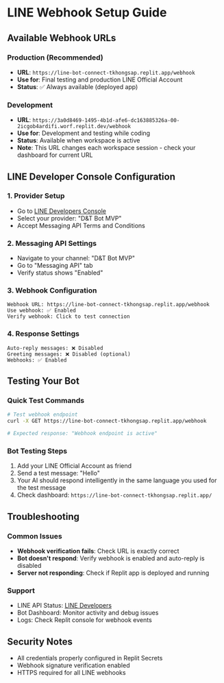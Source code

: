 # LINE Webhook Setup Guide

## Available Webhook URLs

### Production (Recommended)
- **URL**: `https://line-bot-connect-tkhongsap.replit.app/webhook`
- **Use for**: Final testing and production LINE Official Account
- **Status**: ✅ Always available (deployed app)

### Development  
- **URL**: `https://3a0d8469-1495-4b1d-afe6-dc163885326a-00-2icgob4ardifi.worf.replit.dev/webhook`
- **Use for**: Development and testing while coding
- **Status**: Available when workspace is active
- **Note**: This URL changes each workspace session - check your dashboard for current URL

## LINE Developer Console Configuration

### 1. Provider Setup
- Go to [LINE Developers Console](https://developers.line.biz/console/)
- Select your provider: "D&T Bot MVP"
- Accept Messaging API Terms and Conditions

### 2. Messaging API Settings
- Navigate to your channel: "D&T Bot MVP"
- Go to "Messaging API" tab
- Verify status shows "Enabled"

### 3. Webhook Configuration
```
Webhook URL: https://line-bot-connect-tkhongsap.replit.app/webhook
Use webhook: ✅ Enabled
Verify webhook: Click to test connection
```

### 4. Response Settings
```
Auto-reply messages: ❌ Disabled
Greeting messages: ❌ Disabled (optional)
Webhooks: ✅ Enabled
```

## Testing Your Bot

### Quick Test Commands
```bash
# Test webhook endpoint
curl -X GET https://line-bot-connect-tkhongsap.replit.app/webhook

# Expected response: "Webhook endpoint is active"
```

### Bot Testing Steps
1. Add your LINE Official Account as friend
2. Send a test message: "Hello"
3. Your AI should respond intelligently in the same language you used for the test message
4. Check dashboard: `https://line-bot-connect-tkhongsap.replit.app/`

## Troubleshooting

### Common Issues
- **Webhook verification fails**: Check URL is exactly correct
- **Bot doesn't respond**: Verify webhook is enabled and auto-reply is disabled
- **Server not responding**: Check if Replit app is deployed and running

### Support
- LINE API Status: [LINE Developers](https://developers.line.biz/console/)
- Bot Dashboard: Monitor activity and debug issues
- Logs: Check Replit console for webhook events

## Security Notes
- All credentials properly configured in Replit Secrets
- Webhook signature verification enabled
- HTTPS required for all LINE webhooks